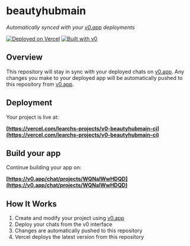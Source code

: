 # beautyhubmain

*Automatically synced with your [v0.app](https://v0.app) deployments*

[![Deployed on Vercel](https://img.shields.io/badge/Deployed%20on-Vercel-black?style=for-the-badge&logo=vercel)](https://vercel.com/learchs-projects/v0-beautyhubmain-ci)
[![Built with v0](https://img.shields.io/badge/Built%20with-v0.app-black?style=for-the-badge)](https://v0.app/chat/projects/WQNalWwHDQD)

## Overview

This repository will stay in sync with your deployed chats on [v0.app](https://v0.app).
Any changes you make to your deployed app will be automatically pushed to this repository from [v0.app](https://v0.app).

## Deployment

Your project is live at:

**[https://vercel.com/learchs-projects/v0-beautyhubmain-ci](https://vercel.com/learchs-projects/v0-beautyhubmain-ci)**

## Build your app

Continue building your app on:

**[https://v0.app/chat/projects/WQNalWwHDQD](https://v0.app/chat/projects/WQNalWwHDQD)**

## How It Works

1. Create and modify your project using [v0.app](https://v0.app)
2. Deploy your chats from the v0 interface
3. Changes are automatically pushed to this repository
4. Vercel deploys the latest version from this repository